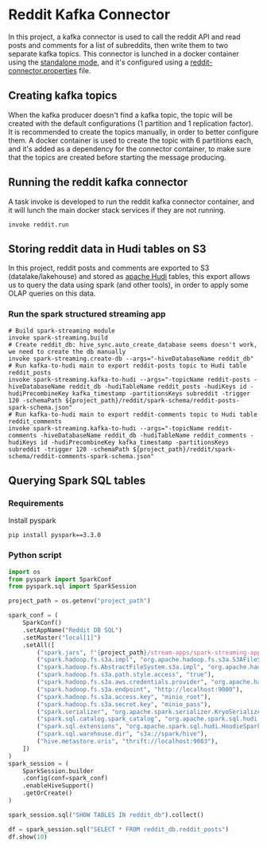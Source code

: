 # Reddit Kafka Connector
In this project, a kafka connector is used to call the reddit API and read posts and comments for a list of subreddits,
then write them to two separate kafka topics. This connector is lunched in a docker container using the
[standalone mode](https://docs.confluent.io/kafka-connectors/self-managed/userguide.html#standalone-mode), and it's
configured using a [reddit-connector.properties](reddit-kafka-connect/reddit-connector.properties) file.

## Creating kafka topics
When the kafka producer doesn't find a kafka topic, the topic will be created with the default configurations
(1 partition and 1 replication factor). It is recommended to create the topics manually, in order to better configure
them.
A docker container is used to create the topic with 6 partitions each, and it's added as a dependency for the connector
container, to make sure that the topics are created before starting the message producing.

## Running the reddit kafka connector
A task invoke is developed to run the reddit kafka connector container, and it will lunch the main docker stack services
if they are not running.
```shell
invoke reddit.run
```

## Storing reddit data in Hudi tables on S3
In this project, reddit posts and comments are exported to S3 (datalake/lakehouse) and stored as
[apache Hudi](https://hudi.apache.org/) tables, this export allows us to query the data using spark (and other tools),
in order to apply some OLAP queries on this data.

### Run the spark structured streaming app
```shell
# Build spark-streaming module
invoke spark-streaming.build
# Create reddit_db: hive_sync.auto_create_database seems doesn't work, we need to create the db manually
invoke spark-streaming.create-db --args="-hiveDatabaseName reddit_db"
# Run kafka-to-hudi main to export reddit-posts topic to Hudi table reddit_posts
invoke spark-streaming.kafka-to-hudi --args="-topicName reddit-posts -hiveDatabaseName reddit_db -hudiTableName reddit_posts -hudiKeys id -hudiPrecombineKey kafka_timestamp -partitionsKeys subreddit -trigger 120 -schemaPath ${project_path}/reddit/spark-schema/reddit-posts-spark-schema.json"
# Run kafka-to-hudi main to export reddit-comments topic to Hudi table reddit_comments
invoke spark-streaming.kafka-to-hudi --args="-topicName reddit-comments -hiveDatabaseName reddit_db -hudiTableName reddit_comments -hudiKeys id -hudiPrecombineKey kafka_timestamp -partitionsKeys subreddit -trigger 120 -schemaPath ${project_path}/reddit/spark-schema/reddit-comments-spark-schema.json"
```

## Querying Spark SQL tables

### Requirements
Install pyspark
```shell
pip install pyspark==3.3.0
```

### Python script
```python
import os
from pyspark import SparkConf
from pyspark.sql import SparkSession

project_path = os.getenv("project_path")

spark_conf = (
    SparkConf()
    .setAppName("Reddit DB SQL")
    .setMaster("local[1]")
    .setAll([
        ("spark.jars", f"{project_path}/stream-apps/spark-streaming-apps/build/libs/spark-streaming-apps-all.jar"),
        ("spark.hadoop.fs.s3a.impl", "org.apache.hadoop.fs.s3a.S3AFileSystem"),
        ("spark.hadoop.fs.AbstractFileSystem.s3a.impl", "org.apache.hadoop.fs.s3a.S3A"),
        ("spark.hadoop.fs.s3a.path.style.access", "true"),
        ("spark.hadoop.fs.s3a.aws.credentials.provider", "org.apache.hadoop.fs.s3a.SimpleAWSCredentialsProvider"),
        ("spark.hadoop.fs.s3a.endpoint", "http://localhost:9000"),
        ("spark.hadoop.fs.s3a.access.key", "minio_root"),
        ("spark.hadoop.fs.s3a.secret.key", "minio_pass"),
        ("spark.serializer", "org.apache.spark.serializer.KryoSerializer"),
        ("spark.sql.catalog.spark_catalog", "org.apache.spark.sql.hudi.catalog.HoodieCatalog"),
        ("spark.sql.extensions", "org.apache.spark.sql.hudi.HoodieSparkSessionExtension"),
        ("spark.sql.warehouse.dir", "s3a://spark/hive"),
        ("hive.metastore.uris", "thrift://localhost:9083"),
    ])
)
spark_session = (
    SparkSession.builder
    .config(conf=spark_conf)
    .enableHiveSupport()
    .getOrCreate()
)

spark_session.sql("SHOW TABLES IN reddit_db").collect()

df = spark_session.sql("SELECT * FROM reddit_db.reddit_posts")
df.show(10)
```
